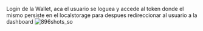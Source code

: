 Login de la Wallet, aca el usuario se loguea y accede al token donde el mismo persiste en el localstorage para despues redireccionar al usuario a la dashboard
![896shots_so](https://github.com/EmilianoCabral/React-Wallet/assets/145997720/5f97f916-d02d-4cc5-aead-2d893d603636)
